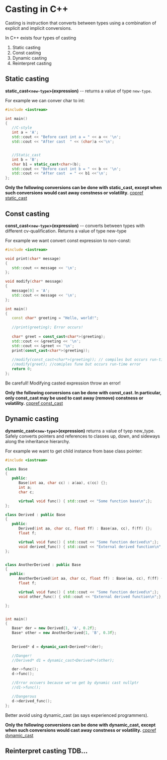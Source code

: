 # Casting in C++

Casting is instruction that converts between types using a combination of explicit and implicit conversions. 

In C++ exists four types of casting

1. Static casting
2. Const casting
3. Dynamic casting
4. Reinterpret casting

## Static casting

**static_cast<`new-type`>(expression)** -- returns a value of type `new-type`. 

For example we can conver char to int:

```cpp
#include <iostream>

int main()
{
   //C-style
   int a = 'A';
   std::cout << "Before cast int a = " << a << '\n';
   std::cout << "After cast  " << (char)a <<'\n';


   //Static_cast
   int b = 'B';
   char b1 = static_cast<char>(b);
   std::cout << "Before cast int b = " << b << '\n';
   std::cout << "After cast  = " << b1 <<'\n';
};
```

**Only the following conversions can be done with static_cast, except when such conversions would cast away constness or volatility.** [cppref static_cast](https://en.cppreference.com/w/cpp/language/static_cast#:~:text=Only%20the%20following,or%20volatility.)


## Const casting

**const_cast<`new-type`>(expression)** -- converts between types with different cv-qualification. Returns a value of type new-type

For example we want convert const expression to non-const:

```cpp
#include <iostream>

void print(char* message)
{
   std::cout << message << '\n';
};

void modify(char* message)
{
   message[0] = 'A';
   std::cout << message << '\n';
};

int main()
{
   const char* greeting = "Hello, world!";
   
   //print(greeting); Error occurs!
   
   char* greet = const_cast<char*>(greeting);
   std::cout << &greeting << '\n';
   std::cout << &greet << '\n';
   print(const_cast<char*>(greeting));
   
   //modify(const_cast<char*>(greeting)); // compiles but occurs run-time error!
   //modify(greet); //comiples fune but occurs run-time error
   return 0;
};
```

Be carefull! Modifying casted expression throw an error!

**Only the following conversions can be done with const_cast. In particular, only const_cast may be used to cast away (remove) constness or volatility.** [cppref const_cast](https://en.cppreference.com/w/cpp/language/const_cast#:~:text=Only%20the%20following,constness%20or%20volatility.)


## Dynamic casting

**dynamic_cast<`new-type`>(expression)** returns a value of tyep new_type. Safely converts pointers and references to classes up, down, and sideways along the inheritance hierarchy.

For example we want to get child instance from base class pointer:

```cpp
#include <iostream>

class Base
{
   public:
      Base(int aa, char cc) : a(aa), c(cc) {};
      int a;
      char c;

      virtual void func() { std::cout << "Some function base\n";};
};

class Derived : public Base
{
   public:
      Derived(int aa, char cc, float ff) : Base(aa, cc), f(ff) {};
      float f;

      virtual void func() { std::cout << "Some function derived\n";};
      void derived_func() { std::cout << "External derived function\n";};
};


class AnotherDerived : public Base
{
  public:
      AnotherDerived(int aa, char cc, float ff) : Base(aa, cc), f(ff) {};
      float f;

      virtual void func() { std::cout << "Some function derived\n";};
      void other_func() { std::cout << "External derived function\n";};

};


int main()
{
   Base* der = new Derived{1, 'A', 0.2f};
   Base* other = new AnotherDerived{1, 'B', 0.3f};
  
   
   Derived* d = dynamic_cast<Derived*>(der);

   //Danger!
   //Derived* d1 = dynamic_cast<Derived*>(other);

   der->func();
   d->func();

   //Error occuers because we've get by dynamic cast nullptr
   //d1->func();

   //Dangerous
   d->derived_func();
};
```

Better avoid using dynamic_cast (as says experienced programmers).

**Only the following conversions can be done with dynamic_cast, except when such conversions would cast away constness or volatility.** [cppref dynamic_cast](https://en.cppreference.com/w/cpp/language/dynamic_cast#:~:text=Only%20the%20following,or%20volatility.)

## Reinterpret casting TDB...
